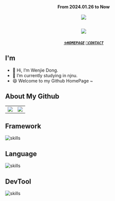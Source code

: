 <!------------ 访问人数统计 ------------>
<div align="center">
    <div><b>From 2024.01.26 to Now</b></div>
    <br />
    <img src="https://visitor-badge.laobi.icu/badge?page_id=Explorer-Dong.Explorer-Dong" />
</div>


<!------------ 动态招呼语 ------------>
<h2 align="center">
    <a href="https://git.io/typing-svg">
        <img src="https://readme-typing-svg.herokuapp.com/?lines=Hi👋+I+am+Wenjie+Dong;Nice+to+meet+you!&center=true&size=30">
    </a>
</h2>


<!------------ 个人网站推广地址 ------------>
<h5 align="center">
    <code><a href="https://blog.csdn.net/qq_73408594/" title="HomepageProfile">✨HOMEPAGE</a></code>
    <code><a href="mailto:19220448@njnu.edu.cn" title="Email">📧CONTACT</a></code>
</h5>


<!------------ 个人介绍 ------------>
## I'm

<ul>
    <li>👋 Hi, I’m Wenjie Dong.</li>
    <li>🔭 I’m currently studying in njnu.</li>
    <li>😄 Welcome to my Github HomePage ~</li>
</ul>


<!------------ 所有仓库概览 ------------>
## About My Github

<table>
  <tr>
    <td>
      <center>
        <!-- 贡献状态 -->
        <img src="https://github-readme-stats.vercel.app/api?username=Explorer-Dong&show_icons=true&theme=solarized-light&count_private=true&hide_border=true">
      </center>
    </td>
    <td>
      <center>
        <!-- 语言占比 -->
        <img src="https://github-readme-stats.vercel.app/api/top-langs/?username=Explorer-Dong&hide=css,html,cmake&hide_border=true">   
      </center>
    </td>
  </tr>
</table>

<!-- 框架 -->
## Framework
![skills](https://skillicons.dev/icons?i=flask,vue)


<!-- 语言 -->
## Language
![skills](https://skillicons.dev/icons?i=c,cpp,python,js)

<!-- 框架 -->
## DevTool
![skills](https://skillicons.dev/icons?i=md,git)
